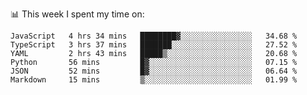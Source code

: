 📊 This week I spent my time on:
<!--START_SECTION:waka-->

```text
JavaScript   4 hrs 34 mins   ████████▓░░░░░░░░░░░░░░░░   34.68 %
TypeScript   3 hrs 37 mins   ███████░░░░░░░░░░░░░░░░░░   27.52 %
YAML         2 hrs 43 mins   █████▒░░░░░░░░░░░░░░░░░░░   20.68 %
Python       56 mins         █▓░░░░░░░░░░░░░░░░░░░░░░░   07.15 %
JSON         52 mins         █▓░░░░░░░░░░░░░░░░░░░░░░░   06.64 %
Markdown     15 mins         ▒░░░░░░░░░░░░░░░░░░░░░░░░   01.99 %
```

<!--END_SECTION:waka-->

